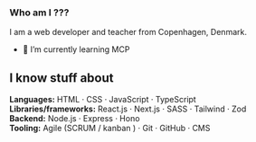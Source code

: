 ### Who am I ???
I am a web developer and teacher from Copenhagen, Denmark.


<!--
**clurts/clurts** is a ✨ _special_ ✨ repository because its `README.md` (this file) appears on your GitHub profile.

Here are some ideas to get you started:

- 🔭 I’m currently working on ...
- 🌱 I’m currently learning ...
- 👯 I’m looking to collaborate on ...
- 🤔 I’m looking for help with ...
- 💬 Ask me about ...
- 📫 How to reach me: ...
- 😄 Pronouns: ...
- ⚡ Fun fact: ...
-->






- 🌱 I’m currently learning MCP

## I know stuff about

**Languages:** HTML · CSS · JavaScript · TypeScript <br>
**Libraries/frameworks:** React.js · Next.js · SASS · Tailwind · Zod<br>
**Backend:** Node.js · Express · Hono <br>
**Tooling:**  Agile (SCRUM / kanban ) · Git · GitHub · CMS

